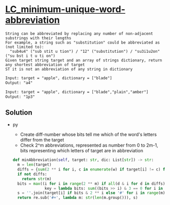 # [LC_minimum-unique-word-abbreviation](https://leetcode.com/problems/minimum-unique-word-abbreviation)

```en
String can be abbreviated by replacing any number of non-adjacent substrings with their lengths
For example, a string such as "substitution" could be abbreviated as (not limited to):
  "sub4u4" ("sub stit u tion") / "12" ("substitution") / "su3i1u2on" ("su bst i t u ti on")
Given target string target and an array of strings dictionary, return any shortest abbreviation of target
ST it is not an abbreviation of any string in dictionary
```

```txt
Input: target = "apple", dictionary = ["blade"]
Output: "a4"

Input: target = "apple", dictionary = ["blade","plain","amber"]
Output: "1p3"
```

## Solution

* py
  * Create diff-number whose bits tell me which of the word's letters differ from the target
  * Check 2^m abbreviations, represented as number from 0 to 2m-1, bits representing which letters of target are in abbreviation

  ```py
  def minAbbreviation(self, target: str, dic: List[str]) -> str:
    m = len(target)
    diffs = {sum(2 ** i for i, c in enumerate(w) if target[i] != c) for w in dic if len(w) == m}
    if not diffs:
      return str(m)
    bits = max((i for i in range(2 ** m) if all(d & i for d in diffs)),
                key = lambda bits: sum((bits >> i) & 3 == 0 for i in range(m - 1)))
    s = ''.join(target[i] if bits & 2 ** i else '#' for i in range(m))
    return re.sub('#+', lambda m: str(len(m.group())), s)
  ```
